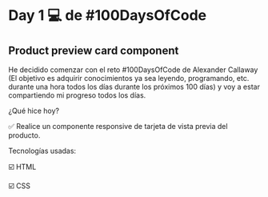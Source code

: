 # Day 1 💻 de #100DaysOfCode

 ## Product preview card component
He decidido comenzar con el reto #100DaysOfCode de Alexander Callaway (El objetivo es adquirir conocimientos ya sea leyendo, programando, etc. durante una hora todos los días durante los próximos 100 días) y voy a estar compartiendo mi progreso todos los días.



¿Qué hice hoy?

✅ Realice un componente responsive de tarjeta de vista previa del producto.



Tecnologías usadas:

☑️ HTML

☑️ CSS 

